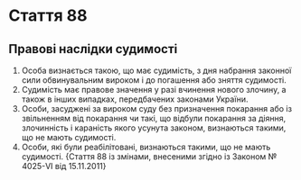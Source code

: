 Cтаття 88
====
Правові наслідки судимості
----
1. Особа визнається такою, що має судимість, з дня набрання законної сили обвинувальним вироком і до погашення або зняття судимості.
2. Судимість має правове значення у разі вчинення нового злочину, а також в інших випадках, передбачених законами України.
3. Особи, засуджені за вироком суду без призначення покарання або із звільненням від покарання чи такі, що відбули покарання за діяння, злочинність і караність якого усунута законом, визнаються такими, що не мають судимості.
4. Особи, які були реабілітовані, визнаються такими, що не мають судимості.
{Стаття 88 із змінами, внесеними згідно із Законом № 4025-VI від 15.11.2011}
